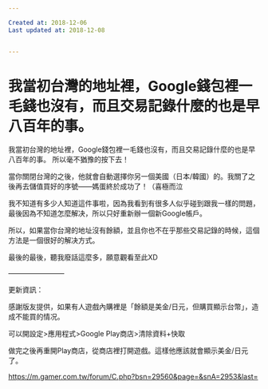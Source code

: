 ```yaml
---

Created at: 2018-12-06
Last updated at: 2018-12-08


---
```


# 我當初台灣的地址裡，Google錢包裡一毛錢也沒有，而且交易記錄什麼的也是早八百年的事。


我當初台灣的地址裡，Google錢包裡一毛錢也沒有，而且交易記錄什麼的也是早八百年的事。
所以毫不猶豫的按下去！

當你關閉台灣的之後，他就會自動選擇你另一個美國（日本/韓國）的。我關了之後再去儲值買好的序號——媽蛋終於成功了！（喜極而泣

我不知道有多少人知道這件事啦，因為我看到有很多人似乎碰到跟我一樣的問題，最後因為不知道怎麼解决，所以只好重新辦一個新Google帳戶。

所以，如果當你台灣的地址沒有餘額，並且你也不在乎那些交易記錄的時候，這個方法是一個很好的解决方式。

最後的最後，聽我廢話這麼多，願意觀看至此XD

————————

更新資訊：

感謝版友提供，如果有人遊戲內購裡是「餘額是美金/日元，但購買顯示台幣」，造成不能買的情况。

可以開設定>應用程式>Google Play商店>清除資料+快取

做完之後再重開Play商店，從商店裡打開遊戲。這樣他應該就會顯示美金/日元了。

<https://m.gamer.com.tw/forum/C.php?bsn=29560&page=&snA=2953&last=>

